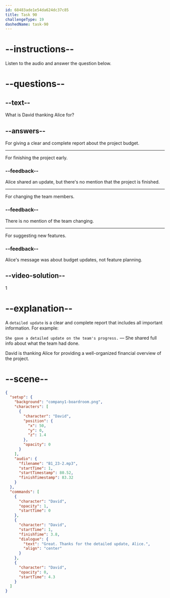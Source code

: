 ```yaml
---
id: 68483ade1e54da624dc37c85
title: Task 90
challengeType: 19
dashedName: task-90
---
```


<!-- (audio) David: Great. Thanks for the detailed update, Alice. -->

# --instructions--

Listen to the audio and answer the question below.

# --questions--

## --text--

What is David thanking Alice for?

## --answers--

For giving a clear and complete report about the project budget.

---

For finishing the project early.

### --feedback--

Alice shared an update, but there's no mention that the project is finished.

---

For changing the team members.

### --feedback--

There is no mention of the team changing.

---

For suggesting new features.

### --feedback--

Alice's message was about budget updates, not feature planning.

## --video-solution--

1

# --explanation--

A `detailed update` is a clear and complete report that includes all important information. For example:

`She gave a detailed update on the team's progress.` — She shared full info about what the team had done.
 
David is thanking Alice for providing a well-organized financial overview of the project.

# --scene--

```json
{
  "setup": {
    "background": "company1-boardroom.png",
    "characters": [
      {
        "character": "David",
        "position": {
          "x": 50,
          "y": 0,
          "z": 1.4
        },
        "opacity": 0
      }
    ],
    "audio": {
      "filename": "B1_23-2.mp3",
      "startTime": 1,
      "startTimestamp": 80.52,
      "finishTimestamp": 83.32
    }
  },
  "commands": [
    {
      "character": "David",
      "opacity": 1,
      "startTime": 0
    },
    {
      "character": "David",
      "startTime": 1,
      "finishTime": 3.8,
      "dialogue": {
        "text": "Great. Thanks for the detailed update, Alice.",
        "align": "center"
      }
    },
    {
      "character": "David",
      "opacity": 0,
      "startTime": 4.3
    }
  ]
}
```
